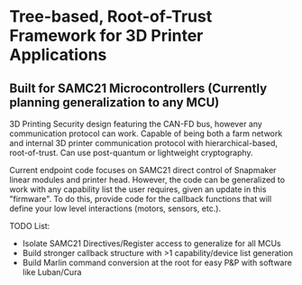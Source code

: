 # Tree-based, Root-of-Trust Framework for 3D Printer Applications
## Built for SAMC21 Microcontrollers (Currently planning generalization to any MCU)

3D Printing Security design featuring the CAN-FD bus, however any communication protocol can work. Capable of being both a farm network and internal 3D printer communication protocol with hierarchical-based, root-of-trust. Can use post-quantum or lightweight cryptography.

Current endpoint code focuses on SAMC21 direct control of Snapmaker linear modules and printer head. However, the code can be generalized to work with any capability list the user requires, given an update in this "firmware". To do this, provide code for the callback functions that will define your low level interactions (motors, sensors, etc.).

TODO List:
- Isolate SAMC21 Directives/Register access to generalize for all MCUs
- Build stronger callback structure with >1 capability/device list generation
- Build Marlin command conversion at the root for easy P&P with software like Luban/Cura
